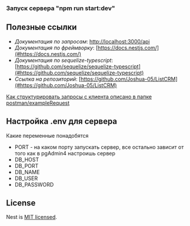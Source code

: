 ### Запуск сервера "npm run start:dev"

## Полезные ссылки

* *Документация по запросам*: [http://localhost:3000/api](#http://localhost:3000/api) <br/>
* *Документация по фреймворку*: [https://docs.nestjs.com/](#https://docs.nestjs.com/) <br/>
* *Документация по sequelize-typescript*: [https://github.com/sequelize/sequelize-typescript](#https://github.com/sequelize/sequelize-typescript) <br/>
* *Ссылка на репозиторий*: [https://github.com/Joshua-05/ListCRM](#https://github.com/Joshua-05/ListCRM) <br/>


<ins> Как структурировать запросы с клиента описано в папке postman/exampleRequest </ins>

## Настройка .env для сервера
Какие переменные понадобятся <br/>
- PORT - на каком порту запускать сервер, все остально зависит от того как в pgAdmin4 настроишь сервер <br/>
- DB_HOST 
- DB_PORT 
- DB_NAME 
- DB_USER 
- DB_PASSWORD

## License

Nest is [MIT licensed](LICENSE).
